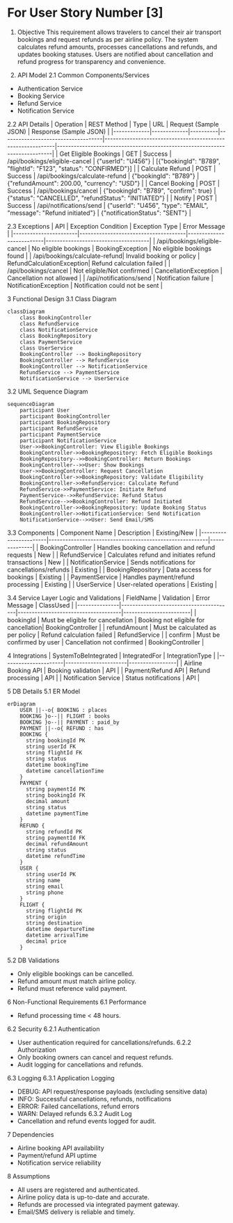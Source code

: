 # For User Story Number [3]

1. Objective
This requirement allows travelers to cancel their air transport bookings and request refunds as per airline policy. The system calculates refund amounts, processes cancellations and refunds, and updates booking statuses. Users are notified about cancellation and refund progress for transparency and convenience.

2. API Model
2.1 Common Components/Services
- Authentication Service
- Booking Service
- Refund Service
- Notification Service

2.2 API Details
| Operation   | REST Method | Type     | URL                                | Request (Sample JSON)                                      | Response (Sample JSON)                                                     |
|-------------|-------------|----------|------------------------------------|------------------------------------------------------------|----------------------------------------------------------------------------|
| Get Eligible Bookings | GET  | Success  | /api/bookings/eligible-cancel      | {"userId": "U456"}                                       | [{"bookingId": "B789", "flightId": "F123", "status": "CONFIRMED"}]          |
| Calculate Refund      | POST | Success  | /api/bookings/calculate-refund     | {"bookingId": "B789"}                                    | {"refundAmount": 200.00, "currency": "USD"}                                 |
| Cancel Booking        | POST | Success  | /api/bookings/cancel               | {"bookingId": "B789", "confirm": true}                  | {"status": "CANCELLED", "refundStatus": "INITIATED"}                         |
| Notify                | POST | Success  | /api/notifications/send            | {"userId": "U456", "type": "EMAIL", "message": "Refund initiated"} | {"notificationStatus": "SENT"}                                         |

2.3 Exceptions
| API                   | Exception Condition                  | Exception Type           | Error Message                       |
|-----------------------|--------------------------------------|--------------------------|-------------------------------------|
| /api/bookings/eligible-cancel | No eligible bookings         | BookingException         | No eligible bookings found          |
| /api/bookings/calculate-refund| Invalid booking or policy    | RefundCalculationException| Refund calculation failed           |
| /api/bookings/cancel          | Not eligible/Not confirmed  | CancellationException    | Cancellation not allowed            |
| /api/notifications/send       | Notification failure        | NotificationException    | Notification could not be sent      |

3 Functional Design
3.1 Class Diagram
```mermaid
classDiagram
    class BookingController
    class RefundService
    class NotificationService
    class BookingRepository
    class PaymentService
    class UserService
    BookingController --> BookingRepository
    BookingController --> RefundService
    BookingController --> NotificationService
    RefundService --> PaymentService
    NotificationService --> UserService
```

3.2 UML Sequence Diagram
```mermaid
sequenceDiagram
    participant User
    participant BookingController
    participant BookingRepository
    participant RefundService
    participant PaymentService
    participant NotificationService
    User->>BookingController: View Eligible Bookings
    BookingController->>BookingRepository: Fetch Eligible Bookings
    BookingRepository-->>BookingController: Return Bookings
    BookingController-->>User: Show Bookings
    User->>BookingController: Request Cancellation
    BookingController->>BookingRepository: Validate Eligibility
    BookingController->>RefundService: Calculate Refund
    RefundService->>PaymentService: Initiate Refund
    PaymentService-->>RefundService: Refund Status
    RefundService-->>BookingController: Refund Initiated
    BookingController->>BookingRepository: Update Booking Status
    BookingController->>NotificationService: Send Notification
    NotificationService-->>User: Send Email/SMS
```

3.3 Components
| Component Name         | Description                                             | Existing/New |
|-----------------------|---------------------------------------------------------|--------------|
| BookingController     | Handles booking cancellation and refund requests        | New          |
| RefundService         | Calculates refund and initiates refund transactions     | New          |
| NotificationService   | Sends notifications for cancellations/refunds           | Existing     |
| BookingRepository     | Data access for bookings                                | Existing     |
| PaymentService        | Handles payment/refund processing                       | Existing     |
| UserService           | User-related operations                                 | Existing     |

3.4 Service Layer Logic and Validations
| FieldName     | Validation                             | Error Message                       | ClassUsed              |
|---------------|----------------------------------------|-------------------------------------|------------------------|
| bookingId     | Must be eligible for cancellation      | Booking not eligible for cancellation| BookingController      |
| refundAmount  | Must be calculated as per policy       | Refund calculation failed           | RefundService          |
| confirm       | Must be confirmed by user              | Cancellation not confirmed          | BookingController      |

4 Integrations
| SystemToBeIntegrated | IntegratedFor         | IntegrationType |
|----------------------|----------------------|-----------------|
| Airline Booking API  | Booking validation   | API             |
| Payment/Refund API   | Refund processing    | API             |
| Notification Service | Status notifications | API             |

5 DB Details
5.1 ER Model
```mermaid
erDiagram
    USER ||--o{ BOOKING : places
    BOOKING }o--|| FLIGHT : books
    BOOKING }o--|| PAYMENT : paid_by
    PAYMENT ||--o{ REFUND : has
    BOOKING {
      string bookingId PK
      string userId FK
      string flightId FK
      string status
      datetime bookingTime
      datetime cancellationTime
    }
    PAYMENT {
      string paymentId PK
      string bookingId FK
      decimal amount
      string status
      datetime paymentTime
    }
    REFUND {
      string refundId PK
      string paymentId FK
      decimal refundAmount
      string status
      datetime refundTime
    }
    USER {
      string userId PK
      string name
      string email
      string phone
    }
    FLIGHT {
      string flightId PK
      string origin
      string destination
      datetime departureTime
      datetime arrivalTime
      decimal price
    }
```

5.2 DB Validations
- Only eligible bookings can be cancelled.
- Refund amount must match airline policy.
- Refund must reference valid payment.

6 Non-Functional Requirements
6.1 Performance
- Refund processing time < 48 hours.

6.2 Security
6.2.1 Authentication
- User authentication required for cancellations/refunds.
6.2.2 Authorization
- Only booking owners can cancel and request refunds.
- Audit logging for cancellations and refunds.

6.3 Logging
6.3.1 Application Logging
- DEBUG: API request/response payloads (excluding sensitive data)
- INFO: Successful cancellations, refunds, notifications
- ERROR: Failed cancellations, refund errors
- WARN: Delayed refunds
6.3.2 Audit Log
- Cancellation and refund events logged for audit.

7 Dependencies
- Airline booking API availability
- Payment/refund API uptime
- Notification service reliability

8 Assumptions
- All users are registered and authenticated.
- Airline policy data is up-to-date and accurate.
- Refunds are processed via integrated payment gateway.
- Email/SMS delivery is reliable and timely.
